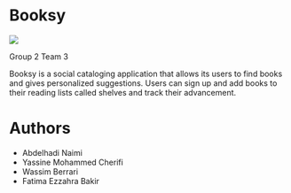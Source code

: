 # Booksy
<img src=https://github.com/abdelhadinaimi/booksy/workflows/build/badge.svg/>

Group 2 Team 3

Booksy is a social cataloging application that allows its users to find books and gives personalized suggestions. Users can sign up and add books to their reading lists called shelves and track their advancement.

# Authors
- Abdelhadi Naimi
- Yassine Mohammed Cherifi
- Wassim Berrari
- Fatima Ezzahra Bakir
